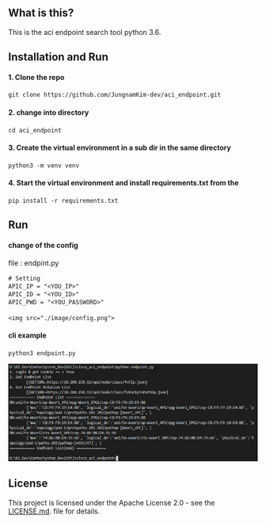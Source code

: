 ## What is this?
This is the aci endpoint search tool python 3.6.

## Installation and Run
#### 1. Clone the repo
	git clone https://github.com/JungnamKim-dev/aci_endpoint.git

#### 2. change into directory
	cd aci_endpoint

#### 3. Create the virtual environment in a sub dir in the same directory
	python3 -m venv venv

#### 4. Start the virtual environment and install requirements.txt from the 
	pip install -r requirements.txt 

## Run

#### change of the config
file : endpint.py
	
	# Setting
	APIC_IP = "<YOU_IP>"
	APIC_ID = "<YOU_ID>"
	APIC_PWD = "<YOU_PASSWORD>"

	<img src="./image/config.png">

#### cli example
	python3 endpoint.py

<img src="./image/run.png">

## License
This project is licensed under the Apache License 2.0 - see the [LICENSE.md](./LICENSE.md).   file for details.
